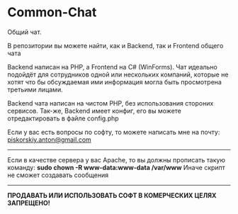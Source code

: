 # Common-Chat
Общий чат.

В репозитории вы можете найти, как и Backend, так и Frontend общего чата

Backend написан на PHP, а Frontend на C# (WinForms).
Чат идеально подойдёт для сотрудников одной или нескольких компаний, которые не хотят что бы обсуждаемая ими информация могла быть просмотрена третьими лицами.

Backend чата написан на чистом PHP, без использования стороних сервисов. Так-же, Backend имеет конфиг, его вы можете отредактировать в файле config.php

Если у вас есть вопросы по софту, то можете написать мне на почту: piskorskiy.anton@gmail.com

<hr></hr>
Если в качестве сервера у вас Apache, то вы должны прописать такую команду: <b>sudo chown -R www-data:www-data /var/www</b>
Иначе скрипт не сможет создавать сообщения
<hr></hr>

**ПРОДАВАТЬ ИЛИ ИСПОЛЬЗОВАТЬ СОФТ В КОМЕРЧЕСКИХ ЦЕЛЯХ ЗАПРЕЩЕНО!**

